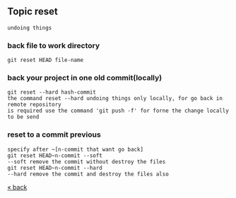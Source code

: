 ## Topic reset
```
undoing things
```

### back file to work directory
    git reset HEAD file-name

### back your project in one old commit(locally)
    git reset --hard hash-commit
    the command reset --hard undoing things only locally, for go back in remote repository
    is required use the command 'git push -f' for forne the change locally to be send
    
### reset to a commit previous
    specify after ~[n-commit that want go back]
    git reset HEAD~n-commit --soft
    --soft remove the commit without destroy the files
    git reset HEAD~n-commit --hard
    --hard remove the commit and destroy the files also

[&laquo; back](https://github.com/MRCardoso/git-code/blob/master/topics/tag.md)
